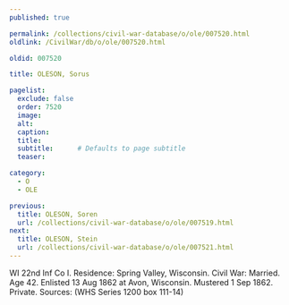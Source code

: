 ```yaml
---
published: true

permalink: /collections/civil-war-database/o/ole/007520.html
oldlink: /CivilWar/db/o/ole/007520.html

oldid: 007520

title: OLESON, Sorus

pagelist:
  exclude: false
  order: 7520
  image: 
  alt:
  caption:
  title:
  subtitle:      # Defaults to page subtitle
  teaser:

category: 
  - O 
  - OLE

previous:
  title: OLESON, Soren
  url: /collections/civil-war-database/o/ole/007519.html  
next:
  title: OLESON, Stein
  url: /collections/civil-war-database/o/ole/007521.html   
---
```

WI 22nd Inf Co I. Residence: Spring Valley, Wisconsin. Civil War: Married. Age 42. Enlisted 13 Aug 1862 at Avon, Wisconsin. Mustered 1 Sep 1862. Private. Sources: (WHS Series 1200 box 111-14)
